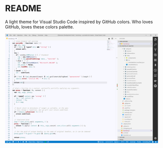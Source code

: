 # README

A light theme for Visual Studio Code inspired by GitHub colors.
Who loves GitHub, loves these colors palette.

![](https://github.com/kasuken/Visual-Studio-Code-Themes/raw/master/github-2019/GitHub2019MainScreen.PNG)